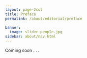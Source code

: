 ```yaml
---
layout: page-2col
title: Preface
permalink: /about/editorial/preface

banner:
  image: slider-people.jpg
sidebar: about/nav.html
---
```

Coming soon . . .
